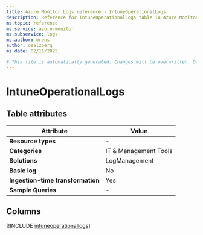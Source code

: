 ```yaml
---
title: Azure Monitor Logs reference - IntuneOperationalLogs
description: Reference for IntuneOperationalLogs table in Azure Monitor Logs.
ms.topic: reference
ms.service: azure-monitor
ms.subservice: logs
ms.author: orens
author: osalzberg
ms.date: 02/11/2025

# This file is automatically generated. Changes will be overwritten. Do not change this file directly.
---
```


# IntuneOperationalLogs




## Table attributes

|Attribute|Value|
|---|---|
|**Resource types**|-|
|**Categories**|IT & Management Tools|
|**Solutions**| LogManagement|
|**Basic log**|No|
|**Ingestion-time transformation**|Yes|
|**Sample Queries**|-|



## Columns
  
[!INCLUDE [intuneoperationallogs](~/reusable-content/ce-skilling/azure/includes/azure-monitor/reference/tables/intuneoperationallogs-include.md)]
